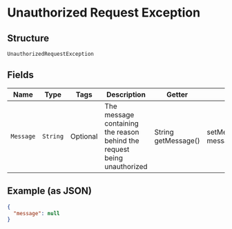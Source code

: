 
# Unauthorized Request Exception

## Structure

`UnauthorizedRequestException`

## Fields

| Name | Type | Tags | Description | Getter | Setter |
|  --- | --- | --- | --- | --- | --- |
| `Message` | `String` | Optional | The message containing the reason behind the request being unauthorized | String getMessage() | setMessage(String message) |

## Example (as JSON)

```json
{
  "message": null
}
```

